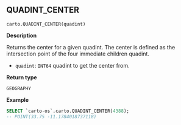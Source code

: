 ## QUADINT_CENTER

```sql:signature
carto.QUADINT_CENTER(quadint)
```

**Description**

Returns the center for a given quadint. The center is defined as the intersection point of the four immediate children quadint.

* `quadint`: `INT64` quadint to get the center from.

**Return type**

`GEOGRAPHY`


**Example**


```sql
SELECT `carto-os`.carto.QUADINT_CENTER(4388);
-- POINT(33.75 -11.1784018737118)
```